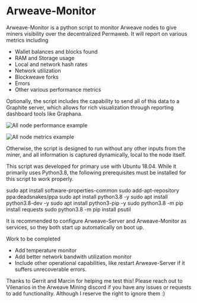 # Arweave-Monitor
Arweave-Monitor is a python script to monitor Arweave nodes to give miners visibility over the decentralized Permaweb.  It will report on various metrics including
- Wallet balances and blocks found
- RAM and Storage usage
- Local and network hash rates
- Network utilization
- Blockweave forks
- Errors
- Other various performance metrics

Optionally, the script includes the capability to send all of this data to a Graphite server, which allows for rich visualization through reporting dashboard tools like Graphana.  

![All node performance example](https://github.com/vilenarios/Arweave-Monitor/blob/master/AllNodePerformance_GrafanaExample.JPG)

![All node metrics example](https://github.com/vilenarios/Arweave-Monitor/blob/master/AllNodeMetrics_GrafanaExample.JPG)


Otherwise, the script is designed to run without any other inputs from the miner, and all information is captured dynamically, local to the node itself.

This script was developed for primary use with Ubuntu 18.04.  While it primarily uses Python3.8, the following prerequisites must be installed for this script to work properly.

sudo apt install software-properties-common
sudo add-apt-repository ppa:deadsnakes/ppa
sudo apt install python3.8 -y
sudo apt install python3.8-dev -y
sudo apt install python3-pip -y
sudo python3.8 -m pip install requests
sudo python3.8 -m pip install psutil

It is recommended to configure Arweave-Server and Arweave-Monitor as services, so they both start up automatically on boot up.

Work to be completed
- Add temperature monitor
- Add better network bandwith utilization monitor
- Include other operational capabilities, like restart Arweave-Server if it suffers unrecoverable errors.

Thanks to Gerrit and Marcin for helping me test this!  Please reach out to Vilenarios in the Arweave Mining discord if you have any issues or requests to add functionality.  Although I reserve the right to ignore them :)
